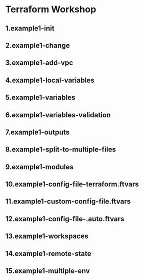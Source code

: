 # Terraform Workshop

## 1.example1-init
## 2.example1-change
## 3.example1-add-vpc
## 4.example1-local-variables
## 5.example1-variables
## 6.example1-variables-validation
## 7.example1-outputs
## 8.example1-split-to-multiple-files
## 9.example1-modules
## 10.example1-config-file-terraform.ftvars
## 11.example1-custom-config-file.ftvars
## 12.example1-config-file-.auto.ftvars
## 13.example1-workspaces
## 14.example1-remote-state
## 15.example1-multiple-env